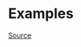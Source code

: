 


# Examples


[Source](http://www.rubydoc.info/gems/rubocop/RuboCop/Cop/Style/VariableInterpolation)